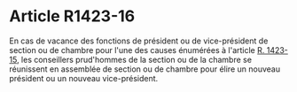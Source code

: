 # Article R1423-16

  
En cas de vacance des fonctions de président ou de vice-président de section ou de chambre pour l'une des causes énumérées à l'article [R. 1423-15][1], les conseillers prud'hommes de la section ou de la chambre se réunissent en assemblée de section ou de chambre pour élire un nouveau président ou un nouveau vice-président.

 [1]: /affichCodeArticle.do?cidTexte=LEGITEXT000006072050&idArticle=LEGIARTI000018484092&dateTexte=&categorieLien=cid